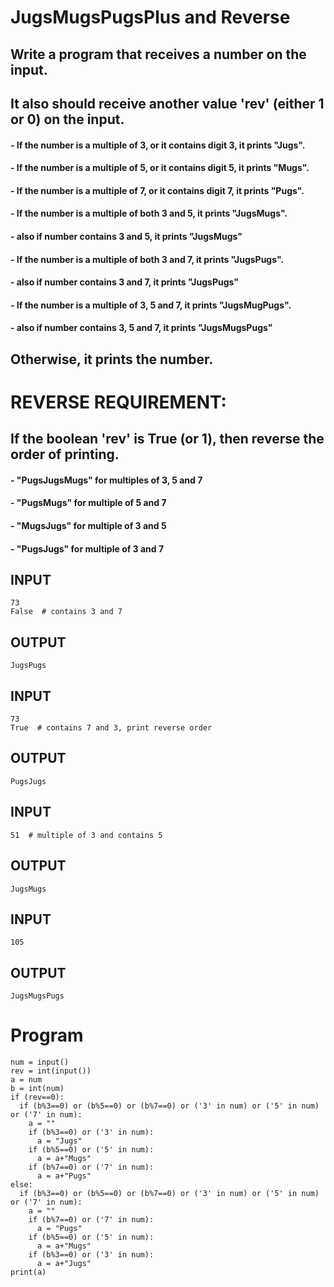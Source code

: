 # JugsMugsPugsPlus and Reverse
## Write a program that receives a number on the input.
## It also should receive another value 'rev' (either 1 or 0) on the input. 

####  - If the number is a multiple of 3, or it contains digit 3, it prints "Jugs". 
####  - If the number is a multiple of 5, or it contains digit 5, it prints "Mugs".
####  - If the number is a multiple of 7, or it contains digit 7, it prints "Pugs".

####  - If the number is a multiple of both 3 and 5, it prints "JugsMugs".
####        - also if number contains 3 and 5, it prints "JugsMugs"
####  - If the number is a multiple of both 3 and 7, it prints "JugsPugs".
####        - also if number contains 3 and 7, it prints "JugsPugs"
####  - If the number is a multiple of 3, 5 and 7, it prints "JugsMugPugs".
####        - also if number contains 3, 5 and 7, it prints "JugsMugsPugs"

## Otherwise, it prints the number.

# REVERSE REQUIREMENT:
## If the boolean 'rev' is True (or 1), then reverse the order of printing. 
####  - "PugsJugsMugs" for multiples of 3, 5 and 7
####  - "PugsMugs" for multiple of 5 and 7
####  - "MugsJugs" for multiple of 3 and 5 
####  - "PugsJugs" for multiple of 3 and 7
  


## INPUT 
```
73 
False  # contains 3 and 7
```
## OUTPUT
```
JugsPugs
```
## INPUT 
```
73 
True  # contains 7 and 3, print reverse order
```
## OUTPUT
```
PugsJugs
```
## INPUT 
```
51  # multiple of 3 and contains 5
```
## OUTPUT
```
JugsMugs
```
## INPUT 
```
105
```
## OUTPUT 
```
JugsMugsPugs
```
# Program
```
num = input()
rev = int(input())
a = num
b = int(num)
if (rev==0):
  if (b%3==0) or (b%5==0) or (b%7==0) or ('3' in num) or ('5' in num) or ('7' in num):
    a = ""
    if (b%3==0) or ('3' in num):
      a = "Jugs"
    if (b%5==0) or ('5' in num):
      a = a+"Mugs"
    if (b%7==0) or ('7' in num):
      a = a+"Pugs"
else: 
  if (b%3==0) or (b%5==0) or (b%7==0) or ('3' in num) or ('5' in num) or ('7' in num):
    a = ""
    if (b%7==0) or ('7' in num):
      a = "Pugs"
    if (b%5==0) or ('5' in num):
      a = a+"Mugs"
    if (b%3==0) or ('3' in num):
      a = a+"Jugs"
print(a)
```
